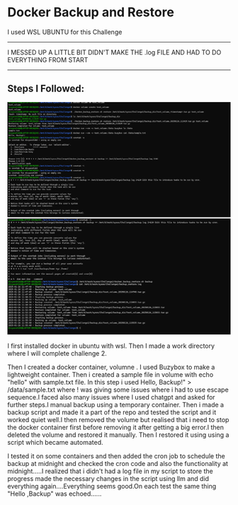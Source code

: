 <h1>Docker Backup and Restore</h1>

I used WSL UBUNTU for this Challenge

<hr>
<p>I MESSED UP A LITTLE BIT DIDN'T MAKE THE .log FILE AND HAD TO DO EVERYTHING FROM START</p>
<hr>

<h2>Steps I Followed:</h2>

<img src="Screenshot (97).png" alt="Example Image" width="600">
<img src="Screenshot 2025-01-26 133345.png" alt="Example Image" width="600">

<p> I first installed docker in ubuntu with wsl. Then I made a work directory where I will complete challenge 2.

Then I created a docker container, volumne . I used Buzybox to make a lightweight container. Then i created a sample file in volume with echo "hello" with sample.txt file. In this step i used Hello, Backup!" > /data/sample.txt where ! was giving some issues where i had to use escape sequence.I faced also many issues where I used chatgpt and asked for further steps.I manual backup using a temporary container. Then i made a backup script and made it a part of the repo and tested the script and it worked quiet well.I then removed the volume but realised that i need to stop the docker container first before removing it after getting a big error.I then deleted the volume and restored it manually. Then I restored it using using a script which became automated.

I tested it on some containers and then added the cron job to schedule the backup at midnight and checked the cron code and also the functionality at midnight.....I realized that i didn't had a log file in my script to store the progress made the necessary changes in the script using llm and did everything again....Everything seems good.On each test the same thing "Hello ,Backup" was echoed......

</p>
